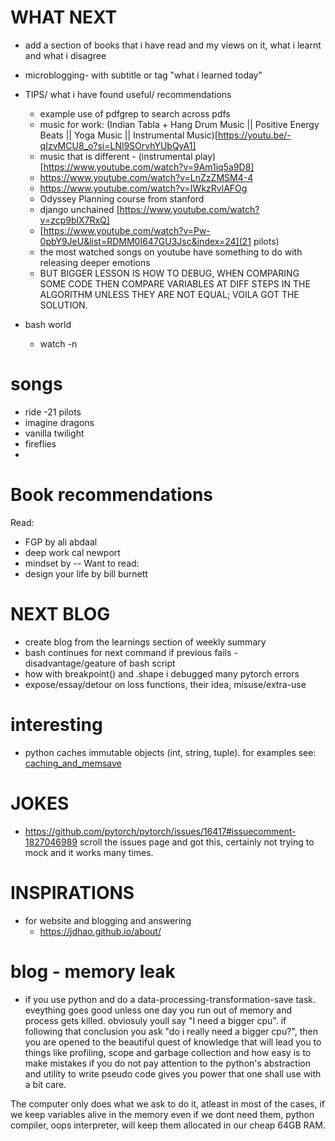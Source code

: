 # WHAT NEXT
- add a section of books that i have read and my views on it, what i learnt and what i disagree
- microblogging- with subtitle or tag "what i learned today"
- TIPS/ what i have found useful/ recommendations
    - example use of pdfgrep to search across pdfs
    - music for work: (Indian Tabla + Hang Drum Music || Positive Energy Beats || Yoga Music || Instrumental Music)[https://youtu.be/-qIzvMCU8_o?si=LNl9SOrvhYUbQyA1]
    - music that is different - (instrumental play)[https://www.youtube.com/watch?v=9Am1iq5a9D8]
    - https://www.youtube.com/watch?v=LnZzZMSM4-4
    - https://www.youtube.com/watch?v=IWkzRvlAFOg
    - Odyssey Planning course from stanford
    - django unchained [https://www.youtube.com/watch?v=zcp9blX7RxQ]
    - [https://www.youtube.com/watch?v=Pw-0pbY9JeU&list=RDMM0I647GU3Jsc&index=24](21 pilots)
    - the most watched songs on youtube have something to do with releasing deeper emotions
    - BUT BIGGER LESSON IS HOW TO DEBUG, WHEN COMPARING SOME CODE THEN COMPARE VARIABLES AT DIFF STEPS IN THE ALGORITHM UNLESS THEY ARE NOT EQUAL; VOILA GOT THE SOLUTION.
    
- bash world
    - watch -n<time in secs> <command like nvidia-smi>
    
# songs
- ride -21 pilots
- imagine dragons
- vanilla twilight
- fireflies
-
# Book recommendations
Read:
- FGP by ali abdaal
- deep work cal newport
- mindset by --
Want to read:
- design your life by bill burnett

    
# NEXT BLOG
- create blog from the learnings section of weekly summary
- bash continues for next command if previous fails - disadvantage/geature of bash script
- how with breakpoint() and .shape i debugged many pytorch errors
- expose/essay/detour on loss functions, their idea, misuse/extra-use

# interesting
- python caches immutable objects (int, string, tuple). for examples see: [caching_and_memsave](https://www.digitalocean.com/community/tutorials/python-id)

# JOKES
- https://github.com/pytorch/pytorch/issues/16417#issuecomment-1827046989 
	scroll the issues page and got this, certainly not trying to mock and it works many times.
# INSPIRATIONS

- for website and blogging and answering
    - https://jdhao.github.io/about/  
    
# blog - memory leak
- if you use python and do a data-processing-transformation-save task. eveything goes good unless one day you run out of memory and process gets killed. obviosuly youll say "I need a bigger cpu". if following that conclusion you ask "do i really need a bigger cpu?", then you are opened to the beautiful quest of knowledge that will lead you to things like profiling, scope and garbage collection and how easy is to make mistakes if you do not pay attention to the python's abstraction and utility to write pseudo code gives you power that one shall use with a bit care.

The computer only does what we ask to do it, atleast in most of the cases, if we keep variables alive in the memory even if we dont need them, python compiler, oops interpreter, will keep them allocated in our cheap 64GB RAM.


